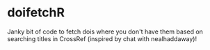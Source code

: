 # doifetchR
Janky bit of code to fetch dois where you don't have them based on searching titles in CrossRef (inspired by chat with nealhaddaway)!
